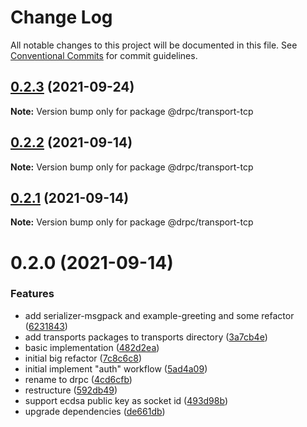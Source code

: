 # Change Log

All notable changes to this project will be documented in this file.
See [Conventional Commits](https://conventionalcommits.org) for commit guidelines.

## [0.2.3](https://gitr.net/mindary/drpc/compare/@drpc/transport-tcp@0.2.2...@drpc/transport-tcp@0.2.3) (2021-09-24)

**Note:** Version bump only for package @drpc/transport-tcp





## [0.2.2](https://gitr.net/mindary/drpc/compare/@drpc/transport-tcp@0.2.1...@drpc/transport-tcp@0.2.2) (2021-09-14)

**Note:** Version bump only for package @drpc/transport-tcp





## [0.2.1](https://gitr.net/mindary/drpc/compare/@drpc/transport-tcp@0.2.0...@drpc/transport-tcp@0.2.1) (2021-09-14)

**Note:** Version bump only for package @drpc/transport-tcp





# 0.2.0 (2021-09-14)


### Features

* add serializer-msgpack and example-greeting and some refactor ([6231843](https://gitr.net/mindary/drpc/commits/6231843191b7b302cf59b3c3f5fe2047aeb903b9))
* add transports packages to transports directory ([3a7cb4e](https://gitr.net/mindary/drpc/commits/3a7cb4e6406c5c9310f6cbb098341d1f9f975f86))
* basic implementation ([482d2ea](https://gitr.net/mindary/drpc/commits/482d2ea89b1c54756f70f6cbcac3fd6a8d79993e))
* initial big refactor ([7c8c6c8](https://gitr.net/mindary/drpc/commits/7c8c6c813f12b4d686b4f59feab4c4abc01e30e6))
* initial implement "auth" workflow ([5ad4a09](https://gitr.net/mindary/drpc/commits/5ad4a09ac440fcb88755c08c0d856f0043cd5264))
* rename to drpc ([4cd6cfb](https://gitr.net/mindary/drpc/commits/4cd6cfbb25b69308ce11d3fff9f5523a5620e403))
* restructure ([592db49](https://gitr.net/mindary/drpc/commits/592db495d2a5619a12da71a2b0fd20ae5d236a8c))
* support ecdsa public key as socket id ([493d98b](https://gitr.net/mindary/drpc/commits/493d98b2f924ae1c5dbf25ef5603082c3f35f928))
* upgrade dependencies ([de661db](https://gitr.net/mindary/drpc/commits/de661dba31d91f1de566974e2b9c1f246b4ff682))
